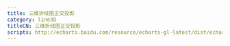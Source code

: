 ```yaml
---
title: 三维折线图正交投影
category: line3D
titleCN: 三维折线图正交投影
scripts: http://echarts.baidu.com/resource/echarts-gl-latest/dist/echarts-gl.min.js
---
```



